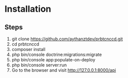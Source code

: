 # Installation
## Steps
1. git clone https://github.com/aythanztdev/prbtcnccd.git
2. cd prbtcnccd
3. composer install
4. php bin/console doctrine:migrations:migrate
5. php bin/console app:populate-on-deploy
6. php bin/console server:run
7. Go to the browser and visit http://127.0.0.1:8000/api